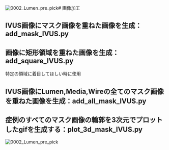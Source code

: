 ![0002_Lumen_pre_pick](https://github.com/RyoTakeshita0910/IVUS-2024/assets/104045526/e4eba561-c743-43a5-bb60-0981b7f9cf77)# 画像加工
## IVUS画像にマスク画像を重ねた画像を生成：add_mask_IVUS.py


## 画像に矩形領域を重ねた画像を生成：add_square_IVUS.py
特定の領域に着目してほしい時に使用

## IVUS画像にLumen,Media,Wireの全てのマスク画像を重ねた画像を生成：add_all_mask_IVUS.py


## 症例のすべてのマスク画像の輪郭を3次元でプロットしたgifを生成する：plot_3d_mask_IVUS.py
![0002_Lumen_pre_pick](https://github.com/RyoTakeshita0910/IVUS-2024/assets/104045526/f363c816-af23-432c-9415-6f0362ac5507)
